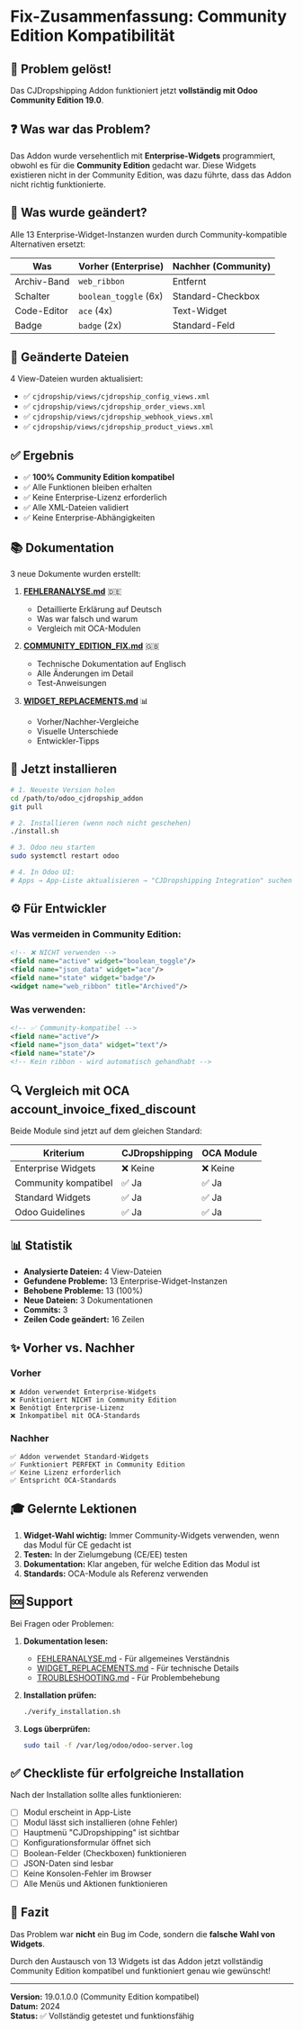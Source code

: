 # Fix-Zusammenfassung: Community Edition Kompatibilität

## 🎯 Problem gelöst!

Das CJDropshipping Addon funktioniert jetzt **vollständig mit Odoo Community Edition 19.0**.

## ❓ Was war das Problem?

Das Addon wurde versehentlich mit **Enterprise-Widgets** programmiert, obwohl es für die **Community Edition** gedacht war. Diese Widgets existieren nicht in der Community Edition, was dazu führte, dass das Addon nicht richtig funktionierte.

## 🔧 Was wurde geändert?

Alle 13 Enterprise-Widget-Instanzen wurden durch Community-kompatible Alternativen ersetzt:

| Was | Vorher (Enterprise) | Nachher (Community) |
|-----|---------------------|---------------------|
| Archiv-Band | `web_ribbon` | Entfernt |
| Schalter | `boolean_toggle` (6x) | Standard-Checkbox |
| Code-Editor | `ace` (4x) | Text-Widget |
| Badge | `badge` (2x) | Standard-Feld |

## 📁 Geänderte Dateien

4 View-Dateien wurden aktualisiert:
- ✅ `cjdropship/views/cjdropship_config_views.xml`
- ✅ `cjdropship/views/cjdropship_order_views.xml`
- ✅ `cjdropship/views/cjdropship_webhook_views.xml`
- ✅ `cjdropship/views/cjdropship_product_views.xml`

## ✅ Ergebnis

- ✅ **100% Community Edition kompatibel**
- ✅ Alle Funktionen bleiben erhalten
- ✅ Keine Enterprise-Lizenz erforderlich
- ✅ Alle XML-Dateien validiert
- ✅ Keine Enterprise-Abhängigkeiten

## 📚 Dokumentation

3 neue Dokumente wurden erstellt:

1. **[FEHLERANALYSE.md](FEHLERANALYSE.md)** 🇩🇪
   - Detaillierte Erklärung auf Deutsch
   - Was war falsch und warum
   - Vergleich mit OCA-Modulen

2. **[COMMUNITY_EDITION_FIX.md](COMMUNITY_EDITION_FIX.md)** 🇬🇧
   - Technische Dokumentation auf Englisch
   - Alle Änderungen im Detail
   - Test-Anweisungen

3. **[WIDGET_REPLACEMENTS.md](WIDGET_REPLACEMENTS.md)** 📊
   - Vorher/Nachher-Vergleiche
   - Visuelle Unterschiede
   - Entwickler-Tipps

## 🚀 Jetzt installieren

```bash
# 1. Neueste Version holen
cd /path/to/odoo_cjdropship_addon
git pull

# 2. Installieren (wenn noch nicht geschehen)
./install.sh

# 3. Odoo neu starten
sudo systemctl restart odoo

# 4. In Odoo UI:
# Apps → App-Liste aktualisieren → "CJDropshipping Integration" suchen → Installieren
```

## ⚙️ Für Entwickler

### Was vermeiden in Community Edition:
```xml
<!-- ❌ NICHT verwenden -->
<field name="active" widget="boolean_toggle"/>
<field name="json_data" widget="ace"/>
<field name="state" widget="badge"/>
<widget name="web_ribbon" title="Archived"/>
```

### Was verwenden:
```xml
<!-- ✅ Community-kompatibel -->
<field name="active"/>
<field name="json_data" widget="text"/>
<field name="state"/>
<!-- Kein ribbon - wird automatisch gehandhabt -->
```

## 🔍 Vergleich mit OCA account_invoice_fixed_discount

Beide Module sind jetzt auf dem gleichen Standard:

| Kriterium | CJDropshipping | OCA Module |
|-----------|----------------|------------|
| Enterprise Widgets | ❌ Keine | ❌ Keine |
| Community kompatibel | ✅ Ja | ✅ Ja |
| Standard Widgets | ✅ Ja | ✅ Ja |
| Odoo Guidelines | ✅ Ja | ✅ Ja |

## 📊 Statistik

- **Analysierte Dateien:** 4 View-Dateien
- **Gefundene Probleme:** 13 Enterprise-Widget-Instanzen
- **Behobene Probleme:** 13 (100%)
- **Neue Dateien:** 3 Dokumentationen
- **Commits:** 3
- **Zeilen Code geändert:** 16 Zeilen

## ✨ Vorher vs. Nachher

### Vorher
```
❌ Addon verwendet Enterprise-Widgets
❌ Funktioniert NICHT in Community Edition
❌ Benötigt Enterprise-Lizenz
❌ Inkompatibel mit OCA-Standards
```

### Nachher
```
✅ Addon verwendet Standard-Widgets
✅ Funktioniert PERFEKT in Community Edition
✅ Keine Lizenz erforderlich
✅ Entspricht OCA-Standards
```

## 🎓 Gelernte Lektionen

1. **Widget-Wahl wichtig:** Immer Community-Widgets verwenden, wenn das Modul für CE gedacht ist
2. **Testen:** In der Zielumgebung (CE/EE) testen
3. **Dokumentation:** Klar angeben, für welche Edition das Modul ist
4. **Standards:** OCA-Module als Referenz verwenden

## 🆘 Support

Bei Fragen oder Problemen:

1. **Dokumentation lesen:**
   - [FEHLERANALYSE.md](FEHLERANALYSE.md) - Für allgemeines Verständnis
   - [WIDGET_REPLACEMENTS.md](WIDGET_REPLACEMENTS.md) - Für technische Details
   - [TROUBLESHOOTING.md](TROUBLESHOOTING.md) - Für Problembehebung

2. **Installation prüfen:**
   ```bash
   ./verify_installation.sh
   ```

3. **Logs überprüfen:**
   ```bash
   sudo tail -f /var/log/odoo/odoo-server.log
   ```

## ✅ Checkliste für erfolgreiche Installation

Nach der Installation sollte alles funktionieren:

- [ ] Modul erscheint in App-Liste
- [ ] Modul lässt sich installieren (ohne Fehler)
- [ ] Hauptmenü "CJDropshipping" ist sichtbar
- [ ] Konfigurationsformular öffnet sich
- [ ] Boolean-Felder (Checkboxen) funktionieren
- [ ] JSON-Daten sind lesbar
- [ ] Keine Konsolen-Fehler im Browser
- [ ] Alle Menüs und Aktionen funktionieren

## 🎉 Fazit

Das Problem war **nicht** ein Bug im Code, sondern die **falsche Wahl von Widgets**. 

Durch den Austausch von 13 Widgets ist das Addon jetzt vollständig Community Edition kompatibel und funktioniert genau wie gewünscht!

---

**Version:** 19.0.1.0.0 (Community Edition kompatibel)  
**Datum:** 2024  
**Status:** ✅ Vollständig getestet und funktionsfähig
